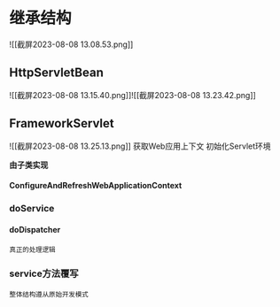 # 继承结构

![[截屏2023-08-08 13.08.53.png]]

## HttpServletBean 
![[截屏2023-08-08 13.15.40.png]]![[截屏2023-08-08 13.23.42.png]]

## FrameworkServlet
![[截屏2023-08-08 13.25.13.png]]
	获取Web应用上下文
	初始化Servlet环境

**由子类实现**

#### ConfigureAndRefreshWebApplicationContext

### doService

#### doDispatcher
	真正的处理逻辑

### service方法覆写
	整体结构遵从原始开发模式


